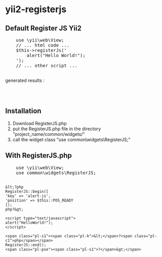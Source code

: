 # yii2-registerjs
<h2>Default Register JS Yii2</h2>
<div class="highlight highlight-text-html-php">
  <pre>
    use \yii\web\View;
    // ... html code ...
    $this->registerJs('
        alert("Hello World!");
    ');
    // ... other script ...
  </pre>
</div>

<p>generated results :</p>
<div class="highlight highlight-text-html-php">
  <pre>
    <script>
    jQuery(function ($) {
      alert("Hello World!");
    });
    </script>
  </pre>
</div>

<h2>Installation</h2>
<ol>
  <li>Download RegisterJS.php</li>
  <li>put the RegisterJS.php file in the directory "project_name/common/widgets/"</li>
  <li>call the widget class "use common\widgets\RegisterJS;"
</ol>

<h2>With RegisterJS.php</h2>
<div class="highlight highlight-text-html-php">
  <pre>
    use \yii\web\View;
    use common\widgets\RegisterJS;
    
    &lt;?php
    RegisterJS::begin([
	'key' => 'alert-js',
	'position' => $this::POS_READY
    ]);
    php?&gt;
    
    <script type="text/javascript">
	alert("HelloWorld!");
    </script>
    
    <span class="pl-s1"><span class="pl-k">&lt;</span>?<span class="pl-c1">php</span></span>
    RegisterJS::end();
    <span class="pl-pse"><span class="pl-s1">?</span>&gt;</span>
  </pre>
</div>


